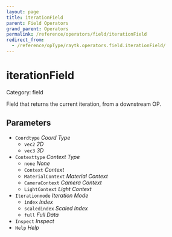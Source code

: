 ```yaml
---
layout: page
title: iterationField
parent: Field Operators
grand_parent: Operators
permalink: /reference/operators/field/iterationField
redirect_from:
  - /reference/opType/raytk.operators.field.iterationField/
---
```


# iterationField

Category: field



Field that returns the current iteration, from a downstream OP.

## Parameters

* `Coordtype` *Coord Type*
  * `vec2` *2D*
  * `vec3` *3D*
* `Contexttype` *Context Type*
  * `none` *None*
  * `Context` *Context*
  * `MaterialContext` *Material Context*
  * `CameraContext` *Camera Context*
  * `LightContext` *Light Context*
* `Iterationmode` *Iteration Mode*
  * `index` *Index*
  * `scaledindex` *Scaled Index*
  * `full` *Full Data*
* `Inspect` *Inspect*
* `Help` *Help*